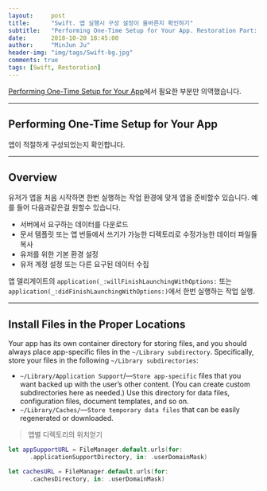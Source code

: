 ```yaml
---
layout:     post
title:      "Swift. 앱 실행시 구성 설정이 올바른지 확인하기"
subtitle:   "Performing One-Time Setup for Your App. Restoration Part: 5"
date:       2018-10-20 18:45:00
author:     "MinJun Ju"
header-img: "img/tags/Swift-bg.jpg"
comments: true 
tags: [Swift, Restoration]
---
```


[Performing One-Time Setup for Your App](https://developer.apple.com/documentation/uikit/core_app/managing_your_app_s_life_cycle/responding_to_the_launch_of_your_app/performing_one-time_setup_for_your_app)에서 필요한 부분만 의역했습니다.

---

## Performing One-Time Setup for Your App

앱이 적절하게 구성되었는지 확인합니다.

---

## Overview 

유저가 앱을 처음 시작하면 한번 실행하는 작업 환경에 맞게 앱을 준비할수 있습니다. 예를 들어 다음과같은걸 원할수 있습니다.

- 서버에서 요구하는 데이터를 다운로드
- 문서 템플릿 또는 앱 번들에서 쓰기가 가능한 디렉토리로 수정가능한 데이터 파일들 복사 
- 유저를 위한 기본 환경 설정 
- 유저 계정 설정 또는 다른 요구된 데이터 수집

앱 델리게이트의 `application(_:willFinishLaunchingWithOptions:` 또는 `application(_:didFinishLaunchingWithOptions:)`에서 한번 실행하는 작업 실행. 

---

## Install Files in the Proper Locations 

Your app has its own container directory for storing files, and you should always place app-specific files in the `~/Library subdirectory`. Specifically, store your files in the following `~/Library subdirectories`:

- `~/Library/Application Support`/—`Store app-specific` files that you want backed up with the user’s other content. (You can create custom subdirectories here as needed.) Use this directory for data files, configuration files, document templates, and so on.
- `~/Library/Caches/`—`Store temporary data files` that can be easily regenerated or downloaded.


> 앱별 디렉토리의 위치얻기 

```swift
let appSupportURL = FileManager.default.urls(for: 
      .applicationSupportDirectory, in: .userDomainMask)

let cachesURL = FileManager.default.urls(for: 
      .cachesDirectory, in: .userDomainMask)
```

